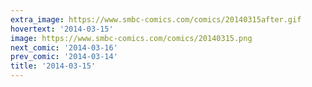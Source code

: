 ```yaml
---
extra_image: https://www.smbc-comics.com/comics/20140315after.gif
hovertext: '2014-03-15'
image: https://www.smbc-comics.com/comics/20140315.png
next_comic: '2014-03-16'
prev_comic: '2014-03-14'
title: '2014-03-15'
---
```


